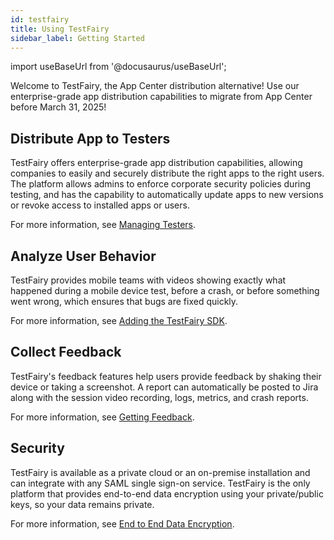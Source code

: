 ```yaml
---
id: testfairy
title: Using TestFairy
sidebar_label: Getting Started
---
```


import useBaseUrl from '@docusaurus/useBaseUrl';

Welcome to TestFairy, the App Center distribution alternative! Use our enterprise-grade app distribution capabilities to migrate from App Center before March 31, 2025! 

## Distribute App to Testers

TestFairy offers enterprise-grade app distribution capabilities, allowing companies to easily and securely distribute the right apps to the right users. The platform allows admins to enforce corporate security policies during testing, and has the capability to automatically update apps to new versions or revoke access to installed apps or users.

For more information, see [Managing Testers](/testfairy/testing-an-app/testers/managing-testers/).

## Analyze User Behavior

TestFairy provides mobile teams with videos showing exactly what happened during a mobile device test, before a crash, or before something went wrong, which ensures that bugs are fixed quickly.

For more information, see [Adding the TestFairy SDK](/testfairy/sdk/adding-tf-sdk/).

## Collect Feedback

TestFairy's feedback features help users provide feedback by shaking their device or taking a screenshot. A report can automatically be posted to Jira along with the session video recording, logs, metrics, and crash reports.

For more information, see [Getting Feedback](/testfairy/testing-an-app/feedback/).

## Security

TestFairy is available as a private cloud or an on-premise installation and can integrate with any SAML single sign-on service. TestFairy is the only platform that provides end-to-end data encryption using your private/public keys, so your data remains private.

For more information, see [End to End Data Encryption](/testfairy/security/data-encryption/).
